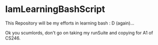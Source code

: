 IamLearningBashScript
=====================

This Repository will be my efforts in learning bash : D (again)...


Ok you scumlords, don't go on taking my runSuite and copying for A1 of CS246. 

